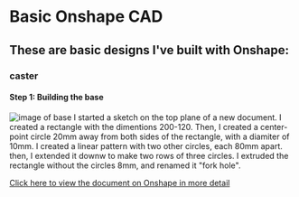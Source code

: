 # Basic Onshape CAD
## These are basic designs I've built with Onshape:
### caster
#### Step 1: Building the base
![image of base](https://davidswanson.org/wp-content/uploads/2020/09/caster.png)
I started a sketch on the top plane of a new document. I created a rectangle with the dimentions 200-120. Then, I created a center-point circle 20mm away from both sides of the rectangle, with a diamiter of 10mm. I created a linear pattern with two other circles, each 80mm apart. then, I extended it downw to make two rows of three circles. I extruded the rectangle without the circles 8mm, and renamed it "fork hole".

[Click here to view the document on Onshape in more detail](https://cvilleschools.onshape.com/documents/f17b32973a80d2a56a647c10/w/fd2d9b519a282c3d5eb78bf3/e/87a88c2dc5a094b2cc6ccc63)
